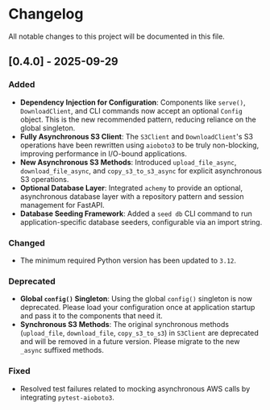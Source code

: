 # Changelog

All notable changes to this project will be documented in this file.

## [0.4.0] - 2025-09-29

### Added

-   **Dependency Injection for Configuration**: Components like `serve()`, `DownloadClient`, and CLI commands now accept an optional `Config` object. This is the new recommended pattern, reducing reliance on the global singleton.
-   **Fully Asynchronous S3 Client**: The `S3Client` and `DownloadClient`'s S3 operations have been rewritten using `aioboto3` to be truly non-blocking, improving performance in I/O-bound applications.
-   **New Asynchronous S3 Methods**: Introduced `upload_file_async`, `download_file_async`, and `copy_s3_to_s3_async` for explicit asynchronous S3 operations.
-   **Optional Database Layer**: Integrated `achemy` to provide an optional, asynchronous database layer with a repository pattern and session management for FastAPI.
-   **Database Seeding Framework**: Added a `seed db` CLI command to run application-specific database seeders, configurable via an import string.

### Changed

-   The minimum required Python version has been updated to `3.12`.

### Deprecated

-   **Global `config()` Singleton**: Using the global `config()` singleton is now deprecated. Please load your configuration once at application startup and pass it to the components that need it.
-   **Synchronous S3 Methods**: The original synchronous methods (`upload_file`, `download_file`, `copy_s3_to_s3`) in `S3Client` are deprecated and will be removed in a future version. Please migrate to the new `_async` suffixed methods.

### Fixed

-   Resolved test failures related to mocking asynchronous AWS calls by integrating `pytest-aioboto3`.
